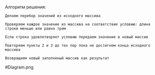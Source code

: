 Алгоритм решения:

    Делаем перебор значений из исходного массива

    Проверяем каждое значение из массива на соответствие условию: длина строки меньше или равна трем

    Если строка удовлетворяет условию передаем значение в новый массив

    Повторяем пункты 2 и 3 до тех пор пока не достигнем конца исходного массива

    Возвращаем новый заполненый массив как результат

#Diagram.png
